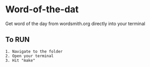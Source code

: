 # Word-of-the-dat
Get word of the day from wordsmith.org directly into your terminal

## To RUN
```
1. Navigate to the folder
2. Open your terminal
3. Hit "make"
```
